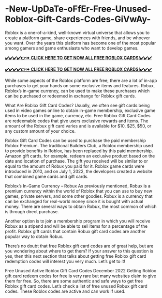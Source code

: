 # -New-UpDaTe-oFfEr-Free-Unused-Roblox-Gift-Cards-Codes-GiVwAy-


Roblox is a one-of-a-kind, well-known virtual universe that allows you to create a platform game, share experiences with friends, and be whoever you want. Over the years this platform has become one of the most popular among gamers and game enthusiasts who want to develop games. 

**[✔️✔️✔️✔️👉⏩ CLICK HERE TO GET NOW ALL FREE ROBLOX CARDS!✔️✔️✔️](https://proofferzones.com/free-roblox/)**

**[✔️✔️✔️✔️👉⏩ CLICK HERE TO GET NOW ALL FREE ROBLOX CARDS!✔️✔️✔️](https://proofferzones.com/free-roblox/)**

While some aspects of the Roblox platform are free, there are a lot of in-app purchases to get your hands on some exclusive items and features. Robux, Roblox’s in-game currency, can be used to make these purchases which can be purchased or redeemed in exchange for Roblox gift cards.

What Are Roblox Gift Card Codes?
Usually, we often see gift cards being used in video games online to obtain in-game membership, exclusive game items to be used in the game, currency, etc.  Free Roblox Gift Card Codes are redeemable codes that give users exclusive rewards and items. The amount of the Robux gift card varies and is available for $10, $25, $50, or any custom amount of your choice.

Roblox Gift Card Codes can be used to purchase the paid membership Roblox Premium. The traditional Builders Club, a Roblox membership used to provide benefits in Roblox, has been replaced by this paid membership. Amazon gift cards, for example, redeem an exclusive product based on the date and location of purchase.
The gift you received will be similar to or equal to the amount of Robux you paid for it. Roblox game cards were introduced in 2010, and on July 1, 2022, the developers created a website that combined game cards and gift cards.

Roblox’s In-Game Currency – Robux
As previously mentioned, Robux is a premium currency within the world of Roblox that you can use to buy new games, private servers, and some other goodies. Robux is a currency that can be exchanged for real-world money since it is bought with actual money. There are several ways to obtain Robux, the most common of which is through direct purchase. 

Another option is to join a membership program in which you will receive Robux as a stipend and will be able to sell items for a percentage of the profit. Roblox gift cards that contain Robux gift card codes are another popular way to obtain Robux.

There’s no doubt that free Roblox gift card codes are of great help, but are you wondering about where to get them? If your answer to this question is yes, then this next section that talks about getting free Roblox gift card redemption codes will interest you very much. Let’s get to it!

Free Unused Active Roblox Gift Card Codes December 2022
Getting Roblox gift card redeem codes for free is very rare but many websites claim to give them for free. So, there are some authentic and safe ways to get free Roblox gift card codes. Let’s check a list of free unused Robux gift card codes. These Roblox codes are active and can work if used.
